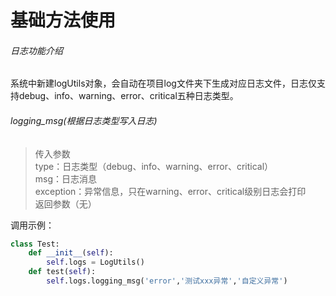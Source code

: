 # 基础方法使用  

###### 日志功能介绍  
系统中新建logUtils对象，会自动在项目log文件夹下生成对应日志文件，日志仅支持debug、info、warning、error、critical五种日志类型。  

###### logging_msg(根据日志类型写入日志)  
> 传入参数  
> type：日志类型（debug、info、warning、error、critical）  
> msg：日志消息  
> exception：异常信息，只在warning、error、critical级别日志会打印  
> 返回参数（无）  

调用示例：  
```python  
class Test:
    def __init__(self):
        self.logs = LogUtils()
    def test(self):
        self.logs.logging_msg('error','测试xxx异常','自定义异常')
```  